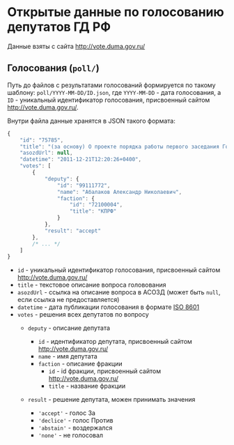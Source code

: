 # Открытые данные по голосованию депутатов ГД РФ

Данные взяты с сайта http://vote.duma.gov.ru/

## Голосования (`poll/`)

Путь до файлов с результатами голосований формируется по такому шаблону: `poll/YYYY-MM-DD/ID.json`, где `YYYY-MM-DD` - дата голосования, а `ID` - уникальный идентификатор голосования, присвоенный сайтом http://vote.duma.gov.ru/.

Внутри файла данные хранятся в JSON такого формата:

```js
{
	"id": "75785",
	"title": "(за основу) О проекте порядка работы первого заседания Государственной Думы Федерального Собрания Российской Федерации шестого созыва – Система анализа результатов голосований на заседаниях Государственной Думы",
	"asozdUrl": null,
	"datetime": "2011-12-21T12:20:26+0400",
	"votes": [
		{
			"deputy": {
				"id": "99111772",
				"name": "Абалаков Александр Николаевич",
				"faction": {
					"id": "72100004",
					"title": "КПРФ"
				}
			},
			"result": "accept"
		},
		/* ... */
	]
}
```

 * `id` - уникальный идентификатор голосования, присвоенный сайтом http://vote.duma.gov.ru/
 * `title` - текстовое описание вопроса головования
 * `asozdUrl` - ссылка на описание вопроса в АСОЗД (может быть `null`, если ссылка не предоставляется)
 * `datetime` - дата публикации голосования в формате [ISO 8601](https://ru.wikipedia.org/wiki/ISO_8601)
 * `votes` - решения всех депутатов по вопросу
   * `deputy` - описание депутата
     * `id` - идентификатор депутата, присвоенный сайтом http://vote.duma.gov.ru/
     * `name` - имя депутата
     * `faction` - описание фракции
       * `id` - id фракции, присвоенный сайтом http://vote.duma.gov.ru/
       * `title` - название фракции

   * `result` - решение депутата, можен принимать значения
     -  `'accept'` - голос За
     -  `'declice'` - голос Против
     -  `'abstain'` - воздержался
     -  `'none'` - не голосовал
